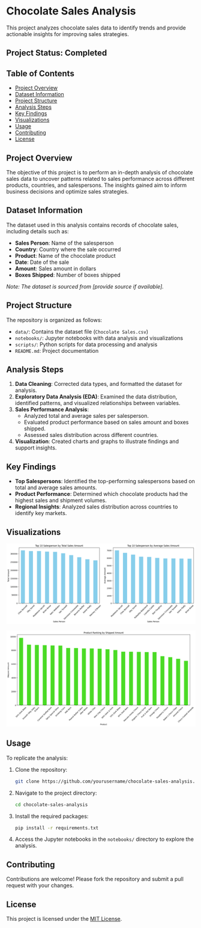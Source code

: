 # Chocolate Sales Analysis

This project analyzes chocolate sales data to identify trends and provide actionable insights for improving sales strategies.

## Project Status: Completed

## Table of Contents

- [Project Overview](#project-overview)
- [Dataset Information](#dataset-information)
- [Project Structure](#project-structure)
- [Analysis Steps](#analysis-steps)
- [Key Findings](#key-findings)
- [Visualizations](#visualizations)
- [Usage](#usage)
- [Contributing](#contributing)
- [License](#license)

## Project Overview

The objective of this project is to perform an in-depth analysis of chocolate sales data to uncover patterns related to sales performance across different products, countries, and salespersons. The insights gained aim to inform business decisions and optimize sales strategies.

## Dataset Information

The dataset used in this analysis contains records of chocolate sales, including details such as:

- **Sales Person**: Name of the salesperson
- **Country**: Country where the sale occurred
- **Product**: Name of the chocolate product
- **Date**: Date of the sale
- **Amount**: Sales amount in dollars
- **Boxes Shipped**: Number of boxes shipped

*Note: The dataset is sourced from [provide source if available].*

## Project Structure

The repository is organized as follows:

- `data/`: Contains the dataset file (`Chocolate Sales.csv`)
- `notebooks/`: Jupyter notebooks with data analysis and visualizations
- `scripts/`: Python scripts for data processing and analysis
- `README.md`: Project documentation

## Analysis Steps

1. **Data Cleaning**: Corrected data types, and formatted the dataset for analysis.
2. **Exploratory Data Analysis (EDA)**: Examined the data distribution, identified patterns, and visualized relationships between variables.
3. **Sales Performance Analysis**:
   - Analyzed total and average sales per salesperson.
   - Evaluated product performance based on sales amount and boxes shipped.
   - Assessed sales distribution across different countries.
4. **Visualization**: Created charts and graphs to illustrate findings and support insights.

## Key Findings

- **Top Salespersons**: Identified the top-performing salespersons based on total and average sales amounts.
- **Product Performance**: Determined which chocolate products had the highest sales and shipment volumes.
- **Regional Insights**: Analyzed sales distribution across countries to identify key markets.

## Visualizations

![Top 10 Salespersons by Total and Average Sales](total_sales_chart.png)

![Product Sales Distribution](product_sales_chart.png)

## Usage

To replicate the analysis:

1. Clone the repository:
   ```bash
   git clone https://github.com/yourusername/chocolate-sales-analysis.git

2. Navigate to the project directory:
   ```bash
   cd chocolate-sales-analysis

3. Install the required packages:
   ```bash
   pip install -r requirements.txt

4. Access the Jupyter notebooks in the `notebooks/` directory to explore the analysis.

## Contributing

Contributions are welcome! Please fork the repository and submit a pull request with your changes.

## License

This project is licensed under the [MIT License](LICENSE).
